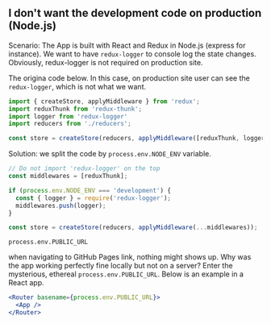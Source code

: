 ## I don't want the development code on production (Node.js)

Scenario:
The App is built with React and Redux in Node.js (express for instance). We want to have `redux-logger` to console log the state changes. Obviously, redux-logger is not required on production site.

The origina code below. In this case, on production site user can see the `redux-logger`, which is not what we want.
```javascript
import { createStore, applyMiddleware } from 'redux';
import reduxThunk from 'redux-thunk';
import logger from 'redux-logger'
import reducers from './reducers';

const store = createStore(reducers, applyMiddleware([reduxThunk, logger]));
```

Solution: we split the code by `process.env.NODE_ENV` variable.
```javascript
// Do not import 'redux-logger' on the top
const middlewares = [reduxThunk];

if (process.env.NODE_ENV === 'development') {
  const { logger } = require('redux-logger');
  middlewares.push(logger);
}

const store = createStore(reducers, applyMiddleware(...middlewares));
```

`process.env.PUBLIC_URL`

when navigating to GitHub Pages link, nothing might shows up. Why was the app working perfectly fine locally but not on a server? Enter the mysterious, ethereal `process.env.PUBLIC_URL`. Below is an example in a React app.
```jsx
<Router basename={process.env.PUBLIC_URL}>
  <App />
</Router>
```
